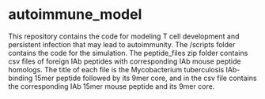# autoimmune_model
This repository contains the code for modeling T cell development and persistent infection that may lead to autoimmunity. The /scripts folder contains the code for the simulation. The peptide_files zip folder contains csv files of foreign IAb peptides with corresponding IAb mouse peptide homologs. The title of each file is the Mycobacterium tuberculosis IAb-binding 15mer peptide followed by its 9mer core, and in the csv file contains the corresponding IAb 15mer mouse peptide and its 9mer core.
